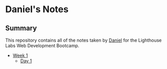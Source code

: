 # Daniel's Notes
## Summary

This repository contains all of the notes taken by [Daniel](https://github.com/DanielKwanUkYoo) for the Lighthouse Labs Web Development Bootcamp.
* [Week 1](/Week_1)
  * [Day 1](/Week_1/Day_1)